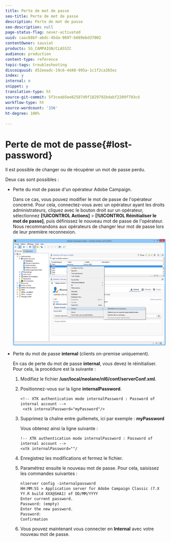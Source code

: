 ```yaml
---
title: Perte de mot de passe
seo-title: Perte de mot de passe
description: Perte de mot de passe
seo-description: null
page-status-flag: never-activated
uuid: caac68bf-abdc-45da-9697-b689ebd37002
contentOwner: sauviat
products: SG_CAMPAIGN/CLASSIC
audience: production
content-type: reference
topic-tags: troubleshooting
discoiquuid: d52eeadc-19c6-4d48-995a-1c1f2ca3b5ec
index: y
internal: n
snippet: y
translation-type: ht
source-git-commit: 5f3ceab5ee82587d9f1829792bdabf2209f793cd
workflow-type: ht
source-wordcount: '156'
ht-degree: 100%

---
```



# Perte de mot de passe{#lost-password}

Il est possible de changer ou de récupérer un mot de passe perdu.

Deux cas sont possibles :

* Perte du mot de passe d&#39;un opérateur Adobe Campaign.

   Dans ce cas, vous pouvez modifier le mot de passe de l&#39;opérateur concerné. Pour cela, connectez-vous avec un opérateur ayant les droits administrateurs, cliquez avec le bouton droit sur un opérateur, sélectionnez **[!UICONTROL Actions]** > **[!UICONTROL Réinitialiser le mot de passe]**, puis définissez le nouveau mot de passe de l&#39;opérateur. Nous recommandons aux opérateurs de changer leur mot de passe lors de leur première reconnexion.

   ![](assets/operator-passwd.png)

* Perte du mot de passe **internal** (clients on-premise uniquement).

   En cas de perte du mot de passe **internal**, vous devez le réinitialiser. Pour cela, la procédure est la suivante :

   1. Modifiez le fichier **/usr/local/neolane/nl6/conf/serverConf.xml**.
   1. Positionnez-vous sur la ligne **internalPassword**.

      ```
      <!-- XTK authentication mode internalPassword : Password of internal account -->
       <xtk internalPassword="myPassword"/>
      ```

   1. Supprimez la chaîne entre guillemets, ici par exemple : **myPassword**

      Vous obtenez ainsi la ligne suivante :

      ```
      !-- XTK authentication mode internalPassword : Password of internal account -->
      <xtk internalPassword=""/
      ```

   1. Enregistrez les modifications et fermez le fichier.
   1. Paramétrez ensuite le nouveau mot de passe. Pour cela, saisissez les commandes suivantes :

      ```
      nlserver config -internalpassword
      HH:MM:SS > Application server for Adobe Campaign Classic (7.X YY.R build XXX@SHA1) of DD/MM/YYYY
      Enter current password.
      Password: (empty)
      Enter the new password.
      Password: 
      Confirmation 
      ```

   1. Vous pouvez maintenant vous connecter en **Internal** avec votre nouveau mot de passe.

